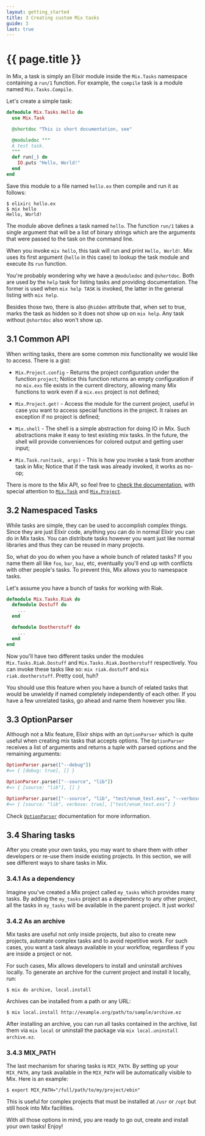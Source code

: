 ```yaml
---
layout: getting_started
title: 3 Creating custom Mix tasks
guide: 3
last: true
---
```


# {{ page.title }}

  <div class="toc"></div>

In Mix, a task is simply an Elixir module inside the `Mix.Tasks` namespace containing a `run/1` function. For example, the `compile` task is a module named `Mix.Tasks.Compile`.

Let's create a simple task:

```elixir
defmodule Mix.Tasks.Hello do
  use Mix.Task

  @shortdoc "This is short documentation, see"

  @moduledoc """
  A test task.
  """
  def run(_) do
    IO.puts "Hello, World!"
  end
end
```

Save this module to a file named `hello.ex` then compile and run it as follows:

    $ elixirc hello.ex
    $ mix hello
    Hello, World!

The module above defines a task named `hello`. The function `run/1` takes a single argument that will be a list of binary strings which are the arguments that were passed to the task on the command line.

When you invoke `mix hello`, this task will run and print `Hello, World!`. Mix uses its first argument (`hello` in this case) to lookup the task module and execute its `run` function.

You're probably wondering why we have a `@moduledoc` and `@shortdoc`. Both are used by the `help` task for listing tasks and providing documentation. The former is used when `mix help TASK` is invoked, the latter in the general listing with `mix help`.

Besides those two, there is also `@hidden` attribute that, when set to true, marks the task as hidden so it does not show up on `mix help`. Any task without `@shortdoc` also won't show up.

## 3.1 Common API

When writing tasks, there are some common mix functionality we would like to access. There is a gist:

* `Mix.Project.config` - Returns the project configuration under the function `project`; Notice this function returns an empty configuration if no `mix.exs` file exists in the current directory, allowing many Mix functions to work even if a `mix.exs` project is not defined;

* `Mix.Project.get!` - Access the module for the current project, useful in case you want to access special functions in the project. It raises an exception if no project is defined;

* `Mix.shell` - The shell is a simple abstraction for doing IO in Mix. Such abstractions make it easy to test existing mix tasks. In the future, the shell will provide conveniences for colored output and getting user input;

* `Mix.Task.run(task, args)` - This is how you invoke a task from another task in Mix; Notice that if the task was already invoked, it works as no-op;

There is more to the Mix API, so feel free to [check the documentation](/docs/stable/mix/Mix.html), with special attention to [`Mix.Task`](/docs/stable/mix/Mix.Task.html) and [`Mix.Project`](/docs/stable/mix/Mix.Project.html).

## 3.2 Namespaced Tasks

While tasks are simple, they can be used to accomplish complex things. Since they are just Elixir code, anything you can do in normal Elixir you can do in Mix tasks. You can distribute tasks however you want just like normal libraries and thus they can be reused in many projects.

So, what do you do when you have a whole bunch of related tasks? If you name them all like `foo`, `bar`, `baz`, etc, eventually you'll end up with conflicts with other people's tasks. To prevent this, Mix allows you to namespace tasks.

Let's assume you have a bunch of tasks for working with Riak.

```elixir
defmodule Mix.Tasks.Riak do
  defmodule Dostuff do
    ...
  end

  defmodule Dootherstuff do
    ...
  end
end
```

Now you'll have two different tasks under the modules `Mix.Tasks.Riak.Dostuff` and `Mix.Tasks.Riak.Dootherstuff` respectively. You can invoke these tasks like so: `mix riak.dostuff` and `mix riak.dootherstuff`. Pretty cool, huh?

You should use this feature when you have a bunch of related tasks that would be unwieldy if named completely independently of each other. If you have a few unrelated tasks, go ahead and name them however you like.

## 3.3 OptionParser

Although not a Mix feature, Elixir ships with an `OptionParser` which is quite useful when creating mix tasks that accepts options. The `OptionParser` receives a list of arguments and returns a tuple with parsed options and the remaining arguments:

```elixir
OptionParser.parse(["--debug"])
#=> { [debug: true], [] }

OptionParser.parse(["--source", "lib"])
#=> { [source: "lib"], [] }

OptionParser.parse(["--source", "lib", "test/enum_test.exs", "--verbose"])
#=> { [source: "lib", verbose: true], ["test/enum_test.exs"] }
```

Check [`OptionParser`](/docs/stable/elixir/OptionParser.html) documentation for more information.

## 3.4 Sharing tasks

After you create your own tasks, you may want to share them with other developers or re-use them inside existing projects. In this section, we will see different ways to share tasks in Mix.

### 3.4.1 As a dependency

Imagine you've created a Mix project called `my_tasks` which provides many tasks. By adding the `my_tasks` project as a dependency to any other project, all the tasks in `my_tasks` will be available in the parent project. It just works!

### 3.4.2 As an archive

Mix tasks are useful not only inside projects, but also to create new projects, automate complex tasks and to avoid repetitive work. For such cases, you want a task always available in your workflow, regardless if you are inside a project or not.

For such cases, Mix allows developers to install and uninstall archives locally. To generate an archive for the current project and install it locally, run:

    $ mix do archive, local.install

Archives can be installed from a path or any URL:

    $ mix local.install http://example.org/path/to/sample/archive.ez

After installing an archive, you can run all tasks contained in the archive, list them via `mix local` or uninstall the package via `mix local.uninstall archive.ez`.

### 3.4.3 MIX_PATH

The last mechanism for sharing tasks is `MIX_PATH`. By setting up your `MIX_PATH`, any task available in the `MIX_PATH` will be automatically visible to Mix. Here is an example:

    $ export MIX_PATH="/full/path/to/my/project/ebin"

This is useful for complex projects that must be installed at `/usr` or `/opt` but still hook into Mix facilities.

With all those options in mind, you are ready to go out, create and install your own tasks! Enjoy!
